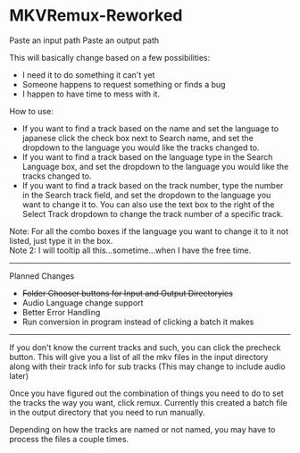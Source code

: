 # MKVRemux-Reworked
Paste an input path
Paste an output path

This will basically change based on a few possibilities:
<ul>
  <li>I need it to do something it can't yet</li>
  <li>Someone happens to request something or finds a bug</li>
  <li>I happen to have time to mess with it.</li>
 </ul>

How to use:<br>
<ul>
  <li>If you want to find a track based on the name and set the language to japanese click the check box next to Search name, and set the dropdown to the language you would like the tracks changed to.</li>
  <li>If you want to find a track based on the language type in the Search Language box, and set the dropdown to the language you would like the tracks changed to.</li>
  <li>If you want to find a track based on the track number, type the number in the Search track field, and set the dropdown to the language you want to change it to.  You can also use the text box to the right of the Select Track dropdown to change the track number of a specific track.</li>
</ul>
Note: For all the combo boxes if the language you want to change it to it not listed, just type it in the box.<br>
Note 2: I will tooltip all this...sometime...when I have the free time.
<hr>
Planned Changes
<ul>
  <li><s>Folder Chooser buttons for Input and Output Directoryies</s></li>
  <li>Audio Language change support</li>
  <li>Better Error Handling</li>
  <li>Run conversion in program instead of clicking a batch it makes</li>
</ul>
<hr>
<p>
If you don't know the current tracks and such, you can click the precheck button.
This will give you a list of all the mkv files in the input directory along with their track info for sub tracks (This may change to include audio later)

Once you have figured out the combination of things you need to do to set the tracks the way you want, click remux.
Currently this created a batch file in the output directory that you need to run manually.

Depending on how the tracks are named or not named, you may have to process the files a couple times.</p>
